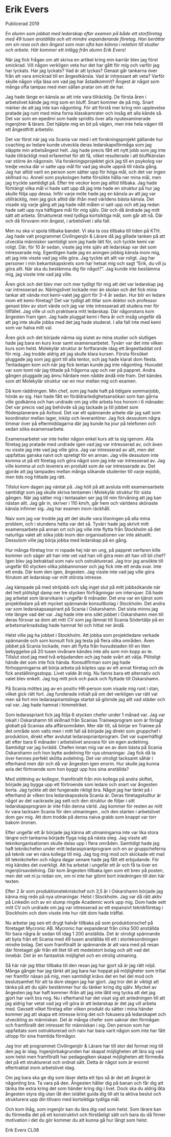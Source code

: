 # Erik Evers

<span>Publicerad 2019</span>

_En alumn som jobbat med ledarskap efter examen på både ett storföretag med 49 tusen anställda och ett mindre expanderande företag. Han berättar om sin resa och den ångest som man ofta kan känna i relation till studier och arbete. Här kommer ett inlägg från alumn Erik Evers!_

När jag fick frågan om att skriva en artikel kring min karriär blev jag först smickrad. Vill någon verkligen veta hur det har gått för mig och varför jag har lyckats. Har jag lyckats? Vad är att lyckas? Genast går tankarna över från att vara smickrad till en ångestkänsla. Vad är intressant att veta? Varför skulle någon vilja läsa om vad jag har åstadkommit? Ångest är något som många ofta tampas med men sällan pratar om att de har.

Jag hade länge en känsla av att inte vara tillräcklig. De första åren i arbetslivet kände jag mig som en bluff. Snart kommer de på mig. Snart märker de att jag inte kan någonting. För att förstå mer kring min upplevelse pratade jag runt med mina forna klasskamrater och insåg att alla kände så. Det var som en epedimi som hade spridits över alla nyutexaminerade ingenjörer & lärare. Det hjälpte mig en bit på vägen, men inte hela vägen till ett ångestfritt arbetsliv.

Det var först när jag via Scania var med i ett forskningsprojekt gällande hur coaching av ledare kunde utveckla deras ledarskapsförmåga som jag släppte min arbetsångest helt. Jag hade precis fått ett nytt jobb som jag inte hade tillräckligt med erfarenhet för att få, vilket resulterade i att bluffkänslan var större än någonsin. Via forskningsprojektet gick jag till en psykolog var tredje vecka där vi satte upp mål för vad jag skulle uppnå till nästa gång. Jag har alltid varit en person som sätter upp för höga mål, och det var ingen skillnad nu. Anneli som psykologen hette försökte hålla ner mina mål, men jag tryckte samtidigt på. Efter tre veckor kom jag alltid tillbaka. Jag hade förträngt vilka mål vi hade satt upp då jag inte hade en struktur på hur jag skulle följa upp dessa. Inför varje möte hade jag en känsla av att jag var otillräcklig, men jag gick alltid där ifrån med världens bästa känsla. Det visade sig varje gång att jag hade nått målen vi satt upp och att jag redan hade satt upp nya häftigare mål för mig själv. Där och då ändrade jag mitt sätt att arbeta. Strukturerat med tydliga kortsiktiga mål, som går att nå. Där och då försvann min ångest, i arbetslivet i alla fall.

Men nu ska vi spola tillbaka bandet. Vi ska ta oss tillbaka till tiden på KTH. Jag hade valt programmet Civilingenjör & Lärare då jag gillade tanken på att utveckla människor samtidigt som jag hade lätt för, och tyckte kemi var roligt. Där, för 10 år sedan, visste jag inte själv att ledarskap var det som intresserade mig. Egentligen hade jag en aningen jobbig känsla inom mig, att jag inte visste vad jag ville göra. Jag tyckte att allt var roligt. Jag har personer i min bekantskapskrets som har hetsat mig och sagt ”Erik, du vill ju göra allt. När ska du bestämma dig för något?”. Jag kunde inte bestämma mig, jag visste inte vad jag ville.

Åren gick och det blev mer och mer tydligt för mig att det var ledarskap jag var intresserad av. Näringslivet lockade mer än skolan och det fick mina tankar att vända mot kemi-valet jag gjort för 3-4 år sedan. Hur blir en ledare inom ett kemi-företag? Det var tydligt att titlar som doktor och professor genast blev av stort värde och jag var inte intresserad att studera mer för tillfället. Jag ville ut och praktisera mitt ledarskap. Där någonstans kom ångesten fram igen. Jag hade pluggat kemi i flera år och insåg ungefär då att jag inte skulle jobba med det jag hade studerat. I alla fall inte med kemi som var halva mitt val.

Åren gick och det började närma sig slutet av mina studier och slutligen hade jag bara en kurs kvar samt examensarbetet. Tyvärr var det inte vilken kurs som helst. Molekylär struktur är fortfarande idag ett ångestladdat ord för mig. Jag trodde aldrig att jag skulle klara kursen. Första försöket pluggade jag som jag gjort till alla tentor, och jag hade klarat dom flesta. Tentadagen kom och när jag fick tentan kunde jag inte någonting. Huvudet var som tomt när jag tittade på frågorna upp och ner på pappret. Andra gången pluggade jag ännu hårdare men nådde ändå inte fram. Det kändes som att Molekylär struktur var en mur mellan mig och examen.

Då kom räddningen. Min chef, som jag hade haft på tidigare sommarjobb, hörde av sig. Han hade fått en föräldrarledighetsansökan som han gärna ville godkänna och han undrade om jag ville arbeta hos honom i 6 månader. Det var precis vad jag behövde så jag tackade ja till jobbet som flödesplanerare på Axfood. Det var ett spännande arbete där jag satt som koordinator mellan lager, inköp och leverantörer. Jag fick dessutom några timmar över på eftermiddagarna där jag kunde ha jour på telefonen och sedan söka examensarbete.

Examensarbetet var inte heller någon enkel kurs att ta sig igenom. Alla företag jag pratade med undrade igen vad jag var intresserad av, och även nu visste jag inte vad jag ville göra. Jag var intresserad av allt, men det uppfattas ganska naivt och spretigt för en annan. Jag ville dessutom inte komma ut på ett företag och göra något som jag inte var intresserad av. Jag ville komma ut och leverera en produkt som de var intresserade av. Det gjorde att jag tampades mellan många sökande studenter till varje exjobb, men tids nog hittade jag rätt.

Tillslut kom dagen jag väntat på. Jag höll på att avsluta mitt examensarbete samtidigt som jag skulle skriva tentamen i Molekylär struktur för sista gången. När jag sätter mig i tentasalen ser jag till min förvåning att jag kan nästan allt. Jag går in, skriver i 110 km/h, går hem och världens skönaste känsla infinner sig. Jag har examen inom räckhåll.

Naiv som jag var trodde jag att det skulle vara lösningen på alla mina problem, och i stundens hetta var det så. Tyvärr hade jag skrivit mitt examensarbete på annan ort och jag ville inte flytta från Stockholm så det naturliga valet att söka jobb inom den organisationen var inte aktuellt. Dessutom ville jag börja jobba med ledarskap på en gång.

Hur många företag tror ni ropade hej när en ung, på pappret oerfaren kille kommer och säger att han inte vet vad han vill göra men att han vill bli chef? Igen blev jag betraktad som naiv och ostrukturerad. Jag tror jag ansökte till ungefär 60 stycken olika jobbannonser och jag fick inte ett enda svar. Inte ett enda. Där kom den igen, ångesten. Jag visste inte vad jag ville göra förutom att ledarskap var mitt största intresse.

Jag kämpade på med ströjobb och såg inget slut på mitt jobbsökande när det helt plötsligt damp ner tre stycken förfrågningar om intervjuer. Då hade jag arbetat som lärarvikarie i ungefär 6 månader. Det ena var en tjänst som projektledare på ett mycket spännande konsultbolag i Stockholm. Det andra var som ledarskapsaspirant på Scania i Oskarshamn. Det sista minns jag inte längre vad det var. Jag hade inte ens sökt jobbet i Oskarshamn men till deras försvar sa dom att mitt CV som jag lämnat till Scania Södertälje på en arbetsmarknadsdag hade hamnat fel och hittat ner ändå.

Helst ville jag ha jobbet i Stockholm. Att jobba som projektledare verkade spännande och som konsult fick jag testa på flera olika områden. Även jobbet på Scania lockade, men att flytta från huvudstaden till en liten bebyggelse på 20 tusen invånare kändes inte alls som min kopp av te. Tillslut stod jag med två erbjudanden och jag hade svårt att välja. Plötsligt hände det som inte fick hända. Konsutlfirman som jag hade förhoppningarna att börja arbeta på köptes upp av ett annat företag och de fick anställningsstopp. Livet valde åt mig. Nu fanns bara ett alternativ och valet blev enkelt. Jag tog mitt pick och pack och flyttade till Oskarshamn.

På Scania möttes jag av en positiv HR-person som visade mig runt i stan, vilket gick rätt fort. Jag funderade initialt på om det verkligen var rätt val men så fort min ledaraspirantslinga startat så glömde jag allt vad städer och val var. Jag hade hamnat i himmelriket.

Som ledaraspriant fick jag följa 6 stycken chefer under 1 månad var. Jag var lokalt i Oskarshamn till skillnad från Scanias Traineeprogram som är förlagt globalt på Scanias alla affärsområden. Mer där till, så börjar en Trainee på det område som valts men i mitt fall så började jag direkt som gruppchef i produktion, direkt efter avslutat ledaraspriantprogram. Det var superhäftigt att efter bara 6 månader i arbetslivet ansvara för sin egen avdelning. Samtidigt var jag livrädd. Chefen innan mig var en av dom bästa på Scania Oskarshamn och hon bytte avdelning för nya utmaningar. Jag fick då ta över hennes perfekt skötta avdelning. Det var otroligt tacksamt såhär i efterhand men där och då var ångesten igen enorm. Hur skulle jag kunna axla det förtroende som hon byggt upp hos sina anställda?

Med stöttning av kollegor, framförallt från min kollega på andra skiftet, började jag bygga upp ett förtroende som ledare och snart var ångesten borta. Jag tyckte att det fungerade riktigt bra. Något jag har tänkt på i efterhand är vilken bra ledarskapsskola Scania är. Deras företagskulltur är något av det vackraste jag sett och den struktur de följer i sitt ledarskapsprogram är inte från denna värld. Jag kommer för resten av mitt liv vara tacksam Scania för den utmaningen , och den starten i arbetslivet dom gav mig. Att dom trodde på denna naiva grabb som knappt var torr bakom öronen.

Efter ungefär ett år började jag känna att utmaningarna inte var lika stora längre och tankarna började flyga iväg på nästa steg. Jag visste att teknikorganisationen skulle delas upp i flera områden. Samtidigt hade jag haft teknikchefen under mitt ledaraspirantprogram och en av gruppcheferna på teknik var en nära kollega till mig. Jag tog mig mod och skickade ett mail till teknikchefen och några dagar senare hade jag fått ett erbjudande. För mig kändes det overkligt. Att ha arbetat i ungefär ett år och få ta över en ingenjörsavdelning. Där kom ångesten tillbaka igen som ett brev på posten, men det vet ni ju redan om, om ni inte har glömt bort inledningen till den här texten.

Efter 2 år som produktionstekniskchef och 3,5 år i Oskarshamn började jag känna mig redo på nya utmaningar. Helst i Stockholm. Jag var då rätt aktiv på Linkedin och av en slump ringde Academic work upp mig. Dom hade sett mitt CV och undrade om jag var intresserad av ett expansivt teknikföretag i Stockholm och dom visste inte hur rätt dom hade träffat.

Nu arbetar jag sen ett drygt halvår tillbaka på som produktionschef på företaget Mycronic AB. Mycronic har expanderat från cirka 500 anställda för bara några år sedan till idag 1 200 anställda. Det är otroligt spännande att byta från ett Scania med 49 tusen anställda till ett i storleksordningen mindre bolag. Det som framförallt är spännande är att vara med på resan där företaget går från ett litet till ett medelstort bolag och allt vad det innebär. Det är en fantastisk möjlighet och en otrolig utmaning.

Så här när jag tittar tillbaka till den resan jag har gjort så är jag rätt nöjd. Många gånger har jag tänkt att jag bara har hoppat på möjligheter som trillat ner framför näsan på mig, men samtidigt krävs det en hel del mod och beslutsamhet för att ta dom stegen jag har gjort. Jag tror det är viktigt att tänka på att du själv bestämmer hur du tänker kring dig själv. Mycket av ångesten jag har haft kommer ifrån att jag inte låtit mig tycka att det jag gjort har varit bra nog. Nu i efterhand har det visat sig att anledningen till att jag aldrig har vetat vad jag vill göra är att ledarskap är det jag vill arbeta med. Oavsett vilket företag eller vilken produkt du sätter i mina händer kommer jag att skapa ett intresse kring det och fokusera på ledarskapet och utveckling av människan. Det är många chefer som saknar den förmågan och framförallt det intresset för människan i sig. Den person som har uppfattats som ostrukturerad och naiv har bara varit någon som inte har fått utlopp för sina framtida förmågor.

Jag tror att programmet Civilingenjör & Lärare har till stor del format mig till den jag är idag. Ingenjörbakgrunden har skapat möjligheten att lära sig vad som helst men framförallt har pedagogiken skapat möjligheten att förmedla det på ett strukturerat och ordnat sätt. Detta är något som är enormt eftertraktat inom arbetslivet idag.

Om jag bara ska ge dig som läser detta ett tips så är det att ångest är någonting bra. Ta vara på den. Ångesten håller dig på banan och får dig att tänka lite extra kring det som händer kring dig i livet. Dock ska du aldrig låta ångesten styra dig utan låt den istället guida dig till att ta aktiva beslut och strukturera upp din tillvaro med kortsiktiga tydliga mål.

Och kom ihåg, som ingenjör kan du lära dig vad som helst. Som lärare kan du förmedla det på ett konstruktivt och förståeligt sätt och bara du då finner motivation i det du gör kommer du att kunna gå hur långt som helst.

Erik Evers
CL08
